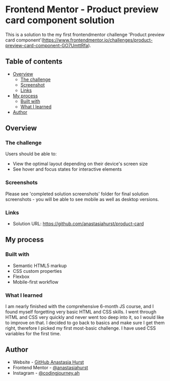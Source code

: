 # Frontend Mentor - Product preview card component solution

This is a solution to the my first frontendmentor challenge 'Product preview card component'(https://www.frontendmentor.io/challenges/product-preview-card-component-GO7UmttRfa).

## Table of contents

- [Overview](#overview)
  - [The challenge](#the-challenge)
  - [Screenshot](#screenshot)
  - [Links](#links)
- [My process](#my-process)
  - [Built with](#built-with)
  - [What I learned](#what-i-learned)
- [Author](#author)

## Overview

### The challenge

Users should be able to:

- View the optimal layout depending on their device's screen size
- See hover and focus states for interactive elements

### Screenshots

Please see 'completed solution screenshots' folder for final solution screenshots - you will be able to see mobile as well as desktop versions.

### Links

- Solution URL:
  https://github.com/anastasiahurst/product-card

## My process

### Built with

- Semantic HTML5 markup
- CSS custom properties
- Flexbox
- Mobile-first workflow

### What I learned

I am nearly finished with the comprehensive 6-month JS course, and I found myself forgetting very basic HTML and CSS skills. I went through HTML and CSS very quickly and never went too deep into it, so I would like to improve on that. I decided to go back to basics and make sure I get them right, therefore I picked my first most-basic challenge. I have used CSS variables for the first time.

## Author

- Website - [GitHub Anastasia Hurst](https://github.com/anastasiahurst)
- Frontend Mentor - [@anastasiahurst](https://www.frontendmentor.io/profile/anastasiahurst)
- Instagram - [@codingjourney.ah](https://www.instagram.com/codingjourney.ah)

